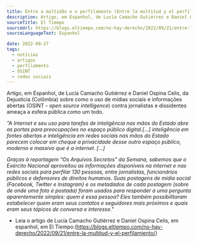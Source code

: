 ```yaml
---
title: Entre a multidão e o perfilamento (Entre la multitud y el perfilamiento)
description: Artigo, em Espanhol, de Lucía Camacho Gutiérrez e Daniel Ospina Celis, da Dejusticia (Colômbia) sobre como o uso de mídias sociais e informações abertas (OSINT - _open source intelligence_) contra jornalistas e dissidentes ameaça a esfera pública como um todo.
sourceTitle: El Tiempo
sourceUrl: https://blogs.eltiempo.com/no-hay-derecho/2022/09/21/entre-la-multitud-y-el-perfilamiento/
sourceLanguageText: Espanhol

date: 2022-09-27
tags:
  - notícias
  - artigos
  - perfilamento
  - OSINT
  - redes sociais
---
```


Artigo, em Espanhol, de Lucía Camacho Gutiérrez e Daniel Ospina Celis, da Dejusticia (Colômbia) sobre como o uso de mídias sociais e informações abertas (OSINT - _open source intelligence_) contra jornalistas e dissidentes ameaça a esfera pública como um todo.

_"A Internet e seu uso para tarefas de inteligência nas mãos do Estado abre as portas para preocupações no espaço público digital.[...] inteligência em fontes abertas e inteligência em redes sociais nas mãos do Estado parecem colocar em cheque a privacidade desse outro espaço público, moderno e massivo que é a internet. [...]_

_Graças à reportagem “Os Arquivos Secretos” da Semana, sabemos que o Exército Nacional aproveitou as informações disponíveis na internet e nas redes sociais para perfilar 130 pessoas, entre jornalistas, funcionários públicos e defensores de direitos humanos. Suas postagens de mídia social (Facebook, Twitter e Instagram) e os metadados de cada postagem (sobre de onde uma foto é postada) foram usados ​​para responder a uma pergunta aparentemente simples: quem é essa pessoa? Eles também possibilitaram estabelecer quem eram seus contatos e seguidores mais próximos e quais eram seus tópicos de conversa e interesse."_

* Leia o artigo de Lucía Camacho Gutiérrez e Daniel Ospina Celis, em espanhol, em El Tiempo:(https://blogs.eltiempo.com/no-hay-derecho/2022/09/21/entre-la-multitud-y-el-perfilamiento/)
